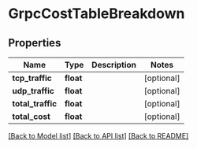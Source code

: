 # GrpcCostTableBreakdown

## Properties
Name | Type | Description | Notes
------------ | ------------- | ------------- | -------------
**tcp_traffic** | **float** |  | [optional] 
**udp_traffic** | **float** |  | [optional] 
**total_traffic** | **float** |  | [optional] 
**total_cost** | **float** |  | [optional] 

[[Back to Model list]](../README.md#documentation-for-models) [[Back to API list]](../README.md#documentation-for-api-endpoints) [[Back to README]](../README.md)


